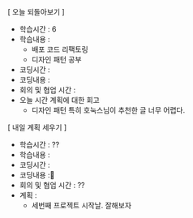 [ 오늘 되돌아보기 ]

- 학습시간 : 6
- 학습내용 :
  - 배포 코드 리팩토링
  - 디자인 패턴 공부
- 코딩시간 :
- 코딩내용 :
- 회의 및 협업 시간 :
- 오늘 시간 계획에 대한 회고
  - 디자인 패턴 특히 호눅스님이 추천한 글 너무 어렵다.

[ 내일 계획 세우기 ]

- 학습시간 : ??
- 학습내용 :
- 코딩시간 :
- 코딩내용 :
- 회의 및 협업 시간 : ??
- 계획 :
  - 세번째 프로젝트 시작날. 잘해보자
